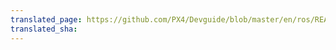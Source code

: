 ```yaml
---
translated_page: https://github.com/PX4/Devguide/blob/master/en/ros/README.md
translated_sha: 
---
```


